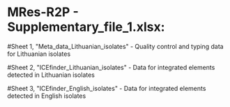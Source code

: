 # MRes-R2P - Supplementary_file_1.xlsx:

#Sheet 1, "Meta_data_Lithuanian_isolates" - Quality control and typing data for Lithuanian isolates

#Sheet 2, "ICEfinder_Lithuanian_isolates" - Data for integrated elements detected in Lithuanian isolates

#Sheet 3, "ICEfinder_English_isolates" - Data for integrated elements detected in English isolates
